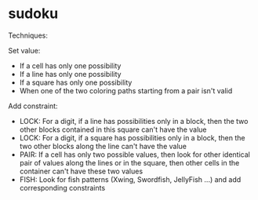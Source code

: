 # sudoku

Techniques:

Set value:
- If a cell has only one possibility
- If a line has only one possibility
- If a square has only one possibility
- When one of the two coloring paths starting from a pair isn't valid

Add constraint:
- LOCK: For a digit, if a line has possibilities only in a block, then the two other blocks contained in this square can't have the value
- LOCK: For a digit, if a square has possibilities only in a block, then the two other blocks along the line can't have the value
- PAIR: If a cell has only two possible values, then look for other identical pair of values along the lines or in the square, then other cells in the container can't have these two values
- FISH: Look for fish patterns (Xwing, Swordfish, JellyFish ...) and add corresponding constraints
